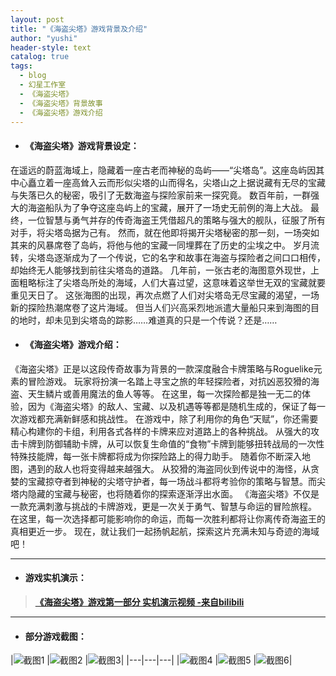 ```yaml
---
layout: post
title: "《海盗尖塔》游戏背景及介绍"
author: "yushi"
header-style: text
catalog: true
tags:
  - blog
  - 幻星工作室
  - 《海盗尖塔》
  - 《海盗尖塔》背景故事
  - 《海盗尖塔》游戏介绍
---
```


- #### 《海盗尖塔》游戏背景设定：
在遥远的蔚蓝海域上，隐藏着一座古老而神秘的岛屿——“尖塔岛”。这座岛屿因其中心矗立着一座高耸入云而形似尖塔的山而得名，尖塔山之上据说藏有无尽的宝藏与失落已久的秘密，吸引了无数海盗与探险家前来一探究竟。
数百年前，一群强大的海盗船队为了争夺这座岛屿上的宝藏，展开了一场史无前例的海上大战。
最终，一位智慧与勇气并存的传奇海盗王凭借超凡的策略与强大的舰队，征服了所有对手，将尖塔岛据为己有。
然而，就在他即将揭开尖塔秘密的那一刻，一场突如其来的风暴席卷了岛屿，将他与他的宝藏一同埋葬在了历史的尘埃之中。
岁月流转，尖塔岛逐渐成为了一个传说，它的名字和故事在海盗与探险者之间口口相传，却始终无人能够找到前往尖塔岛的道路。
几年前，一张古老的海图意外现世，上面粗略标注了尖塔岛所处的海域，人们大喜过望，这意味着这举世无双的宝藏就要重见天日了。	
这张海图的出现，再次点燃了人们对尖塔岛无尽宝藏的渴望，一场新的探险热潮席卷了这片海域。
但当人们兴高采烈地派遣大量船只来到海图的目的地时，却未见到尖塔岛的踪影……难道真的只是一个传说？还是……

- #### 《海盗尖塔》游戏介绍：
《海盗尖塔》正是以这段传奇故事为背景的一款深度融合卡牌策略与Roguelike元素的冒险游戏。
玩家将扮演一名踏上寻宝之旅的年轻探险者，对抗凶恶狡猾的海盗、天生鳞片或善用魔法的鱼人等等。
在这里，每一次探险都是独一无二的体验，因为《海盗尖塔》的敌人、宝藏、以及机遇等等都是随机生成的，保证了每一次游戏都充满新鲜感和挑战性。
在游戏中，除了利用你的角色“天赋”，你还需要精心构建你的卡组，利用各式各样的卡牌来应对道路上的各种挑战。
从强大的攻击卡牌到防御辅助卡牌，从可以恢复生命值的“食物”卡牌到能够扭转战局的一次性特殊技能牌，每一张卡牌都将成为你探险路上的得力助手。
随着你不断深入地图，遇到的敌人也将变得越来越强大。
从狡猾的海盗同伙到传说中的海怪，从贪婪的宝藏掠夺者到神秘的尖塔守护者，每一场战斗都将考验你的策略与智慧。而尖塔内隐藏的宝藏与秘密，也将随着你的探索逐渐浮出水面。
《海盗尖塔》不仅是一款充满刺激与挑战的卡牌游戏，更是一次关于勇气、智慧与命运的冒险旅程。
在这里，每一次选择都可能影响你的命运，而每一次胜利都将让你离传奇海盗王的真相更近一步。
现在，就让我们一起扬帆起航，探索这片充满未知与奇迹的海域吧！

***
- #### 游戏实机演示：

>**[《海盗尖塔》游戏第一部分 实机演示视频 -来自bilibili](https://www.bilibili.com/video/BV1scsxevEzG/?spm_id_from=333.999.0.0&vd_source=aaae2859daad2f1fcd06dde5abb72fb6)**

***

- #### 部分游戏截图：

|![截图1](https://i0.hdslb.com/bfs/new_dyn/ab271619fe52efa3e64696637496b93f526035328.png@.webp)
|![截图2](https://i0.hdslb.com/bfs/new_dyn/b5a331ffdf7e784da5befe192d0b7883526035328.png@.webp)
|![截图3](https://i0.hdslb.com/bfs/new_dyn/cb63ad958acbb055458bc1ed5cfdcf37526035328.png@.webp)|
|---|---|---|
|![截图4](https://i0.hdslb.com/bfs/new_dyn/bee677f63b13608fe650dbba7f7ae2a0526035328.png@.webp)
|![截图5](https://i0.hdslb.com/bfs/new_dyn/97f48d40e7cece0396aeae4f688e9757526035328.png@.webp)
|![截图6](https://i0.hdslb.com/bfs/new_dyn/f5e13345463ad05293c0727a50842725526035328.png@.webp)|
